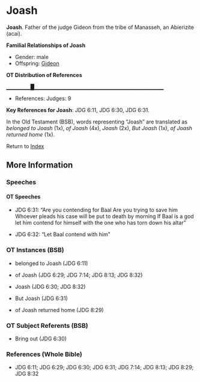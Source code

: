 # Joash
**Joash**. 
Father of the judge Gideon from the tribe of Manasseh, an Abierizite (acai). 




**Familial Relationships of Joash**


* Gender: male
* Offspring: [Gideon](Gideon.md)


**OT Distribution of References**

▁▁▁▁▁▁█▁▁▁▁▁▁▁▁▁▁▁▁▁▁▁▁▁▁▁▁▁▁▁▁▁▁▁▁▁▁▁▁
* References: Judges: 9



**Key References for Joash**: 
JDG 6:11, JDG 6:30, JDG 6:31. 


In the Old Testament (BSB), words representing “Joash” are translated as 
*belonged to Joash* (1x), *of Joash* (4x), *Joash* (2x), *But Joash* (1x), *of Joash returned home* (1x). 




Return to [Index](00-Index.md)

## More Information

### Speeches

#### OT Speeches

* JDG 6:31: “Are you contending for Baal Are you trying to save him Whoever pleads his case will be put to death by morning If Baal is a god let him contend for himself with the one who has torn down his altar”

* JDG 6:32: “Let Baal contend with him”

### OT Instances (BSB)

* belonged to Joash (JDG 6:11)

* of Joash (JDG 6:29; JDG 7:14; JDG 8:13; JDG 8:32)

* Joash (JDG 6:30; JDG 8:32)

* But Joash (JDG 6:31)

* of Joash returned home (JDG 8:29)



### OT Subject Referents (BSB)

* Bring out (JDG 6:30)



### References (Whole Bible)

* JDG 6:11; JDG 6:29; JDG 6:30; JDG 6:31; JDG 7:14; JDG 8:13; JDG 8:29; JDG 8:32



